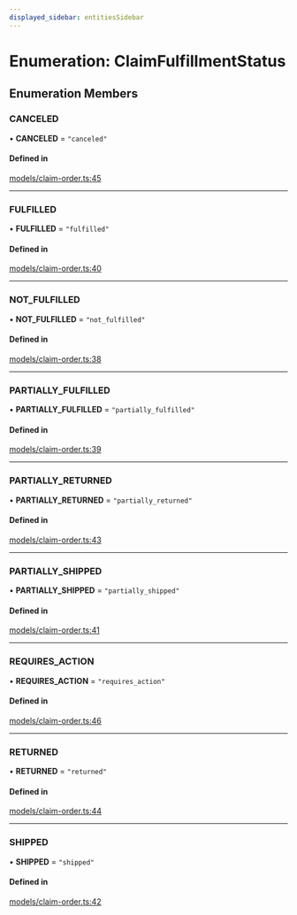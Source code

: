 ```yaml
---
displayed_sidebar: entitiesSidebar
---
```


# Enumeration: ClaimFulfillmentStatus

## Enumeration Members

### CANCELED

• **CANCELED** = ``"canceled"``

#### Defined in

[models/claim-order.ts:45](https://github.com/Julesdj/medusa/blob/3aa08271/packages/medusa/src/models/claim-order.ts#L45)

___

### FULFILLED

• **FULFILLED** = ``"fulfilled"``

#### Defined in

[models/claim-order.ts:40](https://github.com/Julesdj/medusa/blob/3aa08271/packages/medusa/src/models/claim-order.ts#L40)

___

### NOT\_FULFILLED

• **NOT\_FULFILLED** = ``"not_fulfilled"``

#### Defined in

[models/claim-order.ts:38](https://github.com/Julesdj/medusa/blob/3aa08271/packages/medusa/src/models/claim-order.ts#L38)

___

### PARTIALLY\_FULFILLED

• **PARTIALLY\_FULFILLED** = ``"partially_fulfilled"``

#### Defined in

[models/claim-order.ts:39](https://github.com/Julesdj/medusa/blob/3aa08271/packages/medusa/src/models/claim-order.ts#L39)

___

### PARTIALLY\_RETURNED

• **PARTIALLY\_RETURNED** = ``"partially_returned"``

#### Defined in

[models/claim-order.ts:43](https://github.com/Julesdj/medusa/blob/3aa08271/packages/medusa/src/models/claim-order.ts#L43)

___

### PARTIALLY\_SHIPPED

• **PARTIALLY\_SHIPPED** = ``"partially_shipped"``

#### Defined in

[models/claim-order.ts:41](https://github.com/Julesdj/medusa/blob/3aa08271/packages/medusa/src/models/claim-order.ts#L41)

___

### REQUIRES\_ACTION

• **REQUIRES\_ACTION** = ``"requires_action"``

#### Defined in

[models/claim-order.ts:46](https://github.com/Julesdj/medusa/blob/3aa08271/packages/medusa/src/models/claim-order.ts#L46)

___

### RETURNED

• **RETURNED** = ``"returned"``

#### Defined in

[models/claim-order.ts:44](https://github.com/Julesdj/medusa/blob/3aa08271/packages/medusa/src/models/claim-order.ts#L44)

___

### SHIPPED

• **SHIPPED** = ``"shipped"``

#### Defined in

[models/claim-order.ts:42](https://github.com/Julesdj/medusa/blob/3aa08271/packages/medusa/src/models/claim-order.ts#L42)
